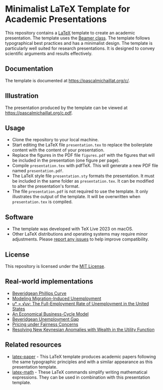 # Minimalist LaTeX Template for Academic Presentations

This repository contains a [LaTeX](https://github.com/latex3/latex2e) template to create an academic presentation. The template uses the [Beamer class](https://github.com/josephwright/beamer). The template follows typographical best practices and has a minimalist design. The template is particularly well suited for research presentations. It is designed to convey scientific arguments and results effectively.

## Documentation

The template is documented at https://pascalmichaillat.org/c/.

## Illustration

The presentation produced by the template can be viewed at https://pascalmichaillat.org/c.pdf.

## Usage

+ Clone the repository to your local machine.
+ Start editing the LaTeX file `presentation.tex` to replace the boilerplate content with the content of your presentation. 
+ Replace the figures in the PDF file `figures.pdf` with the figures that will be included in the presentation (one figure per page).
+ Compile `presentation.tex` with pdfTeX. This will generate a new PDF file named `presentation.pdf`.
+ The LaTeX style file `presentation.sty` formats the presentation. It must be included in the same folder as `presentation.tex`. It can be modified to alter the presentation's format.
+ The file `presentation.pdf` is not required to use the template. It only illustrates the output of the template. It will be overwritten when `presentation.tex` is compiled.

## Software

+ The template was developed with TeX Live 2023 on macOS. 
+ Other LaTeX distributions and operating systems may require minor adjustments. Please [report any issues](https://github.com/pmichaillat/latex-math/issues) to help improve compatibility.

## License

This repository is licensed under the [MIT License](LICENSE.md).

## Real-world implementations

+ [Beveridgean Phillips Curve](https://pascalmichaillat.org/15p.pdf)
+ [Modeling Migration-Induced Unemployment](https://pascalmichaillat.org/14p.pdf)
+ [u* = √uv: The Full-Employment Rate of Unemployment in the United States](https://pascalmichaillat.org/13p.pdf)
+ [An Economical Business-Cycle Model](https://pascalmichaillat.org/7p.pdf)
+ [Beveridgean Unemployment Gap](https://pascalmichaillat.org/9p.pdf)
+ [Pricing under Fairness Concerns](https://pascalmichaillat.org/8p.pdf)
+ [Resolving New Keynesian Anomalies with Wealth in the Utility Function](https://pascalmichaillat.org/11p.pdf)

## Related resources

+ [latex-paper](https://github.com/pmichaillat/latex-paper) - This LaTeX template produces academic papers following the same typographic principles and with a similar appearance as this presentation template. 
+ [latex-math](https://github.com/pmichaillat/latex-math) - These LaTeX commands simplify writing mathematical expressions. They can be used in combination with this presentation template.